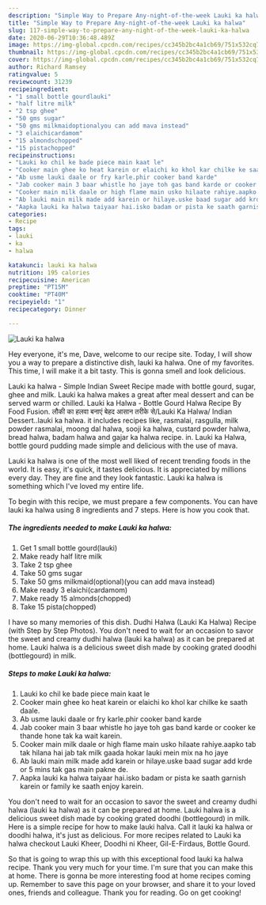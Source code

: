 ```yaml
---
description: "Simple Way to Prepare Any-night-of-the-week Lauki ka halwa"
title: "Simple Way to Prepare Any-night-of-the-week Lauki ka halwa"
slug: 117-simple-way-to-prepare-any-night-of-the-week-lauki-ka-halwa
date: 2020-06-29T10:36:48.489Z
image: https://img-global.cpcdn.com/recipes/cc345b2bc4a1cb69/751x532cq70/lauki-ka-halwa-recipe-main-photo.jpg
thumbnail: https://img-global.cpcdn.com/recipes/cc345b2bc4a1cb69/751x532cq70/lauki-ka-halwa-recipe-main-photo.jpg
cover: https://img-global.cpcdn.com/recipes/cc345b2bc4a1cb69/751x532cq70/lauki-ka-halwa-recipe-main-photo.jpg
author: Richard Ramsey
ratingvalue: 5
reviewcount: 31239
recipeingredient:
- "1 small bottle gourdlauki"
- "half litre milk"
- "2 tsp ghee"
- "50 gms sugar"
- "50 gms milkmaidoptionalyou can add mava instead"
- "3 elaichicardamom"
- "15 almondschopped"
- "15 pistachopped"
recipeinstructions:
- "Lauki ko chil ke bade piece main kaat le"
- "Cooker main ghee ko heat karein or elaichi ko khol kar chilke ke saath daale."
- "Ab usme lauki daale or fry karle.phir cooker band karde"
- "Jab cooker main 3 baar whistle ho jaye toh gas band karde or cooker ke thande hone tak ka wait karein."
- "Cooker main milk daale or high flame main usko hilaate rahiye.aapko tab tak hilana hai jab tak milk gaada hokar lauki mein mix na ho jaye"
- "Ab lauki main milk made add karein or hilaye.uske baad sugar add krde or 5 mins tak gas main pakne de."
- "Aapka lauki ka halwa taiyaar hai.isko badam or pista ke saath garnish karein or family ke saath enjoy karein."
categories:
- Recipe
tags:
- lauki
- ka
- halwa

katakunci: lauki ka halwa 
nutrition: 195 calories
recipecuisine: American
preptime: "PT15M"
cooktime: "PT40M"
recipeyield: "1"
recipecategory: Dinner

---
```



![Lauki ka halwa](https://img-global.cpcdn.com/recipes/cc345b2bc4a1cb69/751x532cq70/lauki-ka-halwa-recipe-main-photo.jpg)

Hey everyone, it's me, Dave, welcome to our recipe site. Today, I will show you a way to prepare a distinctive dish, lauki ka halwa. One of my favorites. This time, I will make it a bit tasty. This is gonna smell and look delicious.

Lauki ka halwa - Simple Indian Sweet Recipe made with bottle gourd, sugar, ghee and milk. Lauki ka halwa makes a great after meal dessert and can be served warm or chilled. Lauki ka Halwa - Bottle Gourd Halwa Recipe By Food Fusion. लौकी का हलवा बनाएं बेहद आसान तरीके से/Lauki Ka Halwa/ Indian Dessert..lauki ka halwa. it includes recipes like, rasmalai, rasgulla, milk powder rasmalai, moong dal halwa, sooji ka halwa, custard powder halwa, bread halwa, badam halwa and gajar ka halwa recipe. in. Lauki ka Halwa, bottle gourd pudding made simple and delicious with the use of mava.

Lauki ka halwa is one of the most well liked of recent trending foods in the world. It is easy, it's quick, it tastes delicious. It is appreciated by millions every day. They are fine and they look fantastic. Lauki ka halwa is something which I've loved my entire life.


To begin with this recipe, we must prepare a few components. You can have lauki ka halwa using 8 ingredients and 7 steps. Here is how you cook that.

<!--inarticleads1-->

##### The ingredients needed to make Lauki ka halwa:

1. Get 1 small bottle gourd(lauki)
1. Make ready half litre milk
1. Take 2 tsp ghee
1. Take 50 gms sugar
1. Take 50 gms milkmaid(optional)(you can add mava instead)
1. Make ready 3 elaichi(cardamom)
1. Make ready 15 almonds(chopped)
1. Take 15 pista(chopped)


I have so many memories of this dish. Dudhi Halwa (Lauki Ka Halwa) Recipe (with Step by Step Photos). You don&#39;t need to wait for an occasion to savor the sweet and creamy dudhi halwa (lauki ka halwa) as it can be prepared at home. Lauki halwa is a delicious sweet dish made by cooking grated doodhi (bottlegourd) in milk. 

<!--inarticleads2-->

##### Steps to make Lauki ka halwa:

1. Lauki ko chil ke bade piece main kaat le
1. Cooker main ghee ko heat karein or elaichi ko khol kar chilke ke saath daale.
1. Ab usme lauki daale or fry karle.phir cooker band karde
1. Jab cooker main 3 baar whistle ho jaye toh gas band karde or cooker ke thande hone tak ka wait karein.
1. Cooker main milk daale or high flame main usko hilaate rahiye.aapko tab tak hilana hai jab tak milk gaada hokar lauki mein mix na ho jaye
1. Ab lauki main milk made add karein or hilaye.uske baad sugar add krde or 5 mins tak gas main pakne de.
1. Aapka lauki ka halwa taiyaar hai.isko badam or pista ke saath garnish karein or family ke saath enjoy karein.


You don&#39;t need to wait for an occasion to savor the sweet and creamy dudhi halwa (lauki ka halwa) as it can be prepared at home. Lauki halwa is a delicious sweet dish made by cooking grated doodhi (bottlegourd) in milk. Here is a simple recipe for how to make lauki halva. Call it lauki ka halwa or doodhi halwa, it&#39;s just as delicious. For more recipes related to Lauki ka halwa checkout Lauki Kheer, Doodhi ni Kheer, Gil-E-Firdaus, Bottle Gourd. 

So that is going to wrap this up with this exceptional food lauki ka halwa recipe. Thank you very much for your time. I'm sure that you can make this at home. There is gonna be more interesting food at home recipes coming up. Remember to save this page on your browser, and share it to your loved ones, friends and colleague. Thank you for reading. Go on get cooking!
